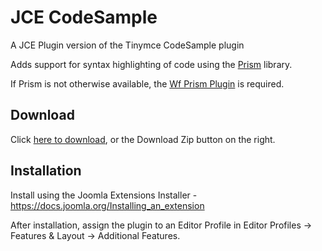 # JCE CodeSample
A JCE Plugin version of the Tinymce CodeSample plugin

Adds support for syntax highlighting of code using the [Prism](https://prismjs.com) library.

If Prism is not otherwise available, the [Wf Prism Plugin](https://github.com/widgetfactory/wf-prism) is required.

## Download
Click [here to download](https://github.com/widgetfactory/jce-editor-codesample/archive/master.zip), or the Download Zip button on the right.

## Installation
Install using the Joomla Extensions Installer - https://docs.joomla.org/Installing_an_extension

After installation, assign the plugin to an Editor Profile in Editor Profiles -> Features & Layout -> Additional Features.
